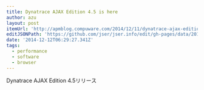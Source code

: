 ```yaml
---
title: Dynatrace AJAX Edition 4.5 is here
author: azu
layout: post
itemUrl: 'http://apmblog.compuware.com/2014/12/11/dynatrace-ajax-edition-4-5-last-page-chapter-yet-story-continues/'
editJSONPath: 'https://github.com/jser/jser.info/edit/gh-pages/data/2014/12/index.json'
date: '2014-12-12T06:29:27.341Z'
tags:
  - performance
  - software
  - browser
---
```

Dynatrace AJAX Edition 4.5リリース
